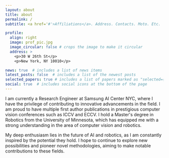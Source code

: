 ```yaml
---
layout: about
title: about
permalink: /
subtitle: <a href='#'>Affiliations</a>. Address. Contacts. Moto. Etc.

profile:
  align: right
  image: prof_pic.jpg
  image_circular: false # crops the image to make it circular
  address: >
    <p>30 W 26th St</p>
    <p>New York, NY 10010</p>

news: true  # includes a list of news items
latest_posts: false  # includes a list of the newest posts
selected_papers: true # includes a list of papers marked as "selected={true}"
social: true  # includes social icons at the bottom of the page
---
```


I am currently a Research Engineer at Samsung AI Center NYC, where I have the privilege of contributing to innovative advancements in the field. I am proud to have multiple first author publications in prestigious computer vision conferences such as ICCV and ECCV. I hold a Master's degree in Robotics from the University of Minnesota, which has equipped me with a strong understanding in the area of computer vision and robotics.

My deep enthusiasm lies in the future of AI and robotics, as I am constantly inspired by the potential they hold. I hope to continue to explore new possibilities and pioneer novel methodologies, aiming to make notable contributions to these fields.
